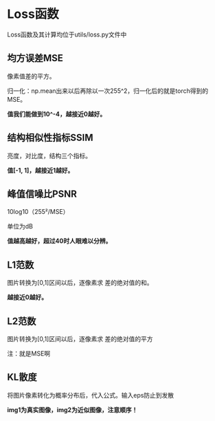 # Loss函数

Loss函数及其计算均位于utils/loss.py文件中

## 均方误差MSE

像素值差的平方。

归一化：np.mean出来以后再除以一次255^2，归一化后的就是torch得到的MSE。

**值我们能做到10^-4，越接近0越好。**

## 结构相似性指标SSIM

亮度，对比度，结构三个指标。

**值[-1, 1]，越接近1越好。**

## 峰值信噪比PSNR

10log10（255²/MSE）

单位为dB

**值越高越好，超过40时人眼难以分辨。**

## L1范数

图片转换为[0,1]区间以后，逐像素求 差的绝对值的和。

**越接近0越好。**

## L2范数

图片转换为[0,1]区间以后，逐像素求 差的绝对值的平方

注：就是MSE啊

## KL散度

将图片像素转化为概率分布后，代入公式。输入eps防止到发散

**img1为真实图像，img2为近似图像，注意顺序！**
